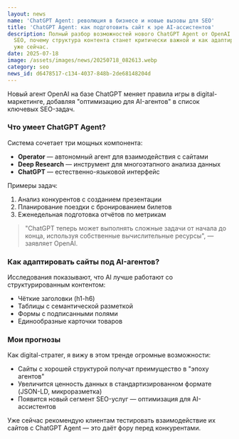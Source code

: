 ```yaml
---
layout: news
name: 'ChatGPT Agent: революция в бизнесе и новые вызовы для SEO'
title: 'ChatGPT Agent: как подготовить сайт к эре AI-ассистентов'
description: Полный разбор возможностей нового ChatGPT Agent от OpenAI. Как изменится
  SEO, почему структура контента станет критически важной и как адаптировать сайты
  уже сейчас.
date: 2025-07-18
image: /assets/images/news/20250718_082613.webp
category: seo
news_id: d6478517-c134-4037-848b-2de68148204d
---
```




<p>Новый агент OpenAI на базе ChatGPT меняет правила игры в digital-маркетинге, добавляя "оптимизацию для AI-агентов" в список ключевых SEO-задач.</p>

<h3>Что умеет ChatGPT Agent?</h3>
<p>Система сочетает три мощных компонента:</p>
<ul>
<li><strong>Operator</strong> — автономный агент для взаимодействия с сайтами</li>
<li><strong>Deep Research</strong> — инструмент для многоэтапного анализа данных</li>
<li><strong>ChatGPT</strong> — естественно-языковой интерфейс</li>
</ul>

<p>Примеры задач:</p>
<ol>
<li>Анализ конкурентов с созданием презентации</li>
<li>Планирование поездки с бронированием билетов</li>
<li>Еженедельная подготовка отчётов по метрикам</li>
</ol>

<blockquote class="openai-quote">
"ChatGPT теперь может выполнять сложные задачи от начала до конца, используя собственные вычислительные ресурсы", — заявляет OpenAI.
</blockquote>

<h3>Как адаптировать сайты под AI-агентов?</h3>
<p>Исследования показывают, что AI лучше работают со структурированным контентом:</p>
<ul>
<li>Чёткие заголовки (h1-h6)</li>
<li>Таблицы с семантической разметкой</li>
<li>Формы с подписанными полями</li>
<li>Единообразные карточки товаров</li>
</ul>

<h3>Мои прогнозы</h3>
<p>Как digital-стратег, я вижу в этом тренде огромные возможности:</p>
<ul>
<li>Сайты с хорошей структурой получат преимущество в "эпоху агентов"</li>
<li>Увеличится ценность данных в стандартизированном формате (JSON-LD, микроразметка)</li>
<li>Появится новый сегмент SEO-услуг — оптимизация для AI-ассистентов</li>
</ul>
<p>Уже сейчас рекомендую клиентам тестировать взаимодействие их сайтов с ChatGPT Agent — это даёт фору перед конкурентами.</p>
